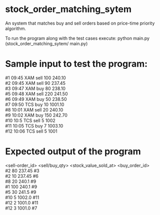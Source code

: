 # stock_order_matching_sytem

An system that matches buy and sell orders based on price-time priority algorithm.

To run the program along with the test cases execute:
python main.py (stock_order_matching_sytem/ main.py)

# Sample input to test the program:

\#1 09:45 XAM sell 100 240.10<br/>
\#2 09:45 XAM sell 90 237.45<br/>
\#3 09:47 XAM buy 80 238.10<br/>
\#5 09:48 XAM sell 220 241.50<br/>
\#6 09:49 XAM buy 50 238.50<br/>
\#7 09:50 TCS buy 10 1001.10<br/>
\#8 10:01 XAM sell 20 240.10<br/>
\#9 10:02 XAM buy 150 242.70<br/>
\#10 10:5 TCS sell 5 1002<br/>
\#11 10:05 TCS buy 7 1003.10<br/>
\#12 10:06 TCS sell 5 1001<br/>

# Expected output of the program
<sell-order_id>  <sell/buy_qty> <stock_value_sold_at>  <buy_order_id>    
\#2 80 237.45 #3<br/>
\#2 10 237.45 #6<br/>
\#8 20 240.1 #9<br/>
\#1 100 240.1 #9<br/>
\#5 30 241.5 #9<br/>
\#10 5 1002.0 #11<br/>
\#12 2 1001.0 #11<br/>
\#12 3 1001.0 #7<br/>


